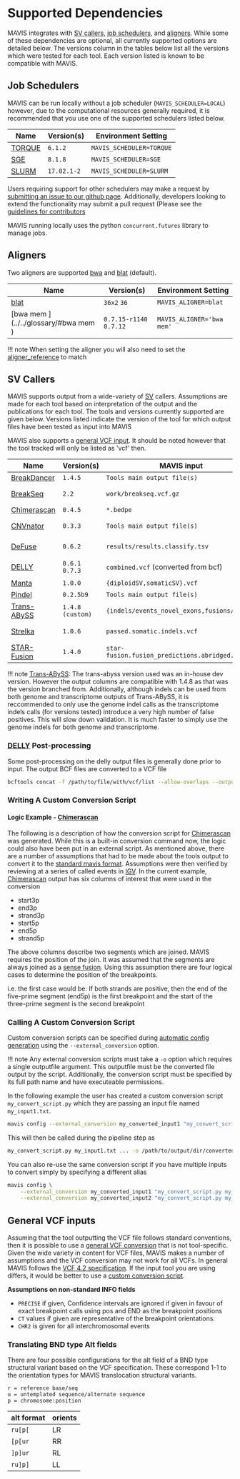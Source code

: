 # Supported Dependencies

MAVIS integrates with
[SV callers](../../inputs/support/#sv-callers),
[job schedulers](../../inputs/support/#job-schedulers), and
[aligners](../../inputs/support/#aligners). While some of
these dependencies are optional, all currently supported options are
detailed below. The versions column in the tables below list all the
versions which were tested for each tool. Each version listed is known
to be compatible with MAVIS.

## Job Schedulers

MAVIS can be run locally without a job scheduler
(`MAVIS_SCHEDULER=LOCAL`) however, due to the computational resources
generally required, it is recommended that you use one of the supported
schedulers listed below.

| Name                             | Version(s)  | Environment Setting      |
| -------------------------------- | ----------- | ------------------------ |
| [TORQUE](../../glossary/#torque) | `6.1.2`     | `MAVIS_SCHEDULER=TORQUE` |
| [SGE](../../glossary/#sge)       | `8.1.8`     | `MAVIS_SCHEDULER=SGE`    |
| [SLURM](../../glossary/#slurm)   | `17.02.1-2` | `MAVIS_SCHEDULER=SLURM`  |

Users requiring support for other schedulers may make a request by
[submitting an issue to our github
page](https://github.com/bcgsc/mavis/issues). Additionally, developers
looking to extend the functionality may submit a pull request (Please
see the
[guidelines for contributors](../../development/)

MAVIS running locally uses the python
`concurrent.futures` library to manage
jobs.
##

## Aligners

Two aligners are supported [bwa](../../glossary/#bwa) and
[blat](../../glossary/#blat) (default).

| Name                                           | Version(s)              | Environment Setting       |
| ---------------------------------------------- | ----------------------- | ------------------------- |
| [blat](../../glossary/#blat)                   | `36x2` `36`             | `MAVIS_ALIGNER=blat`      |
| [bwa mem <bwa>](../../glossary/#bwa mem <bwa>) | `0.7.15-r1140` `0.7.12` | `MAVIS_ALIGNER='bwa mem'` |

!!! note
    When setting the aligner you will also need to set the
    [aligner_reference](../../configuration/settings/#aligner_reference) to match

## SV Callers

MAVIS supports output from a wide-variety of [SV](../../glossary/#sv) callers. Assumptions are made for each tool based on
interpretation of the output and the publications for each tool. The
tools and versions currently supported are given below. Versions listed
indicate the version of the tool for which output files have been tested
as input into MAVIS

MAVIS also supports a [general VCF input](../../inputs/support/#general-vcf-inputs).
It should be noted however that the tool tracked will only be listed as
'vcf' then.

| Name                                       | Version(s)       | MAVIS input                                   | Publication                                                 |
| ------------------------------------------ | ---------------- | --------------------------------------------- | ----------------------------------------------------------- |
| [BreakDancer](../../glossary/#breakdancer) | `1.4.5`          | `Tools main output file(s)`                   | [Chen-2009](../../background/citations#Chen-2009)           |
| [BreakSeq](../../glossary/#breakseq)       | `2.2`            | `work/breakseq.vcf.gz`                        | [Abyzov-2015](../../background/citations#Abyzov-2015)       |
| [Chimerascan](../../glossary/#chimerascan) | `0.4.5`          | `*.bedpe`                                     | [Iyer-2011](../../background/citations#Iyer-2011)           |
| [CNVnator](../../glossary/#cnvnator)       | `0.3.3`          | `Tools main output file(s)`                   | [Abyzov-2011](../../background/citations#Abyzov-2011)       |
| [DeFuse](../../glossary/#defuse)           | `0.6.2`          | `results/results.classify.tsv`                | [McPherson-2011](../../background/citations#McPherson-2011) |
| [DELLY](../../glossary/#delly)             | `0.6.1` `0.7.3`  | `combined.vcf` (converted from bcf)           | [Rausch-2012](../../background/citations#Rausch-2012)       |
| [Manta](../../glossary/#manta)             | `1.0.0`          | `{diploidSV,somaticSV}.vcf`                   | [Chen-2016](../../background/citations#Chen-2016)           |
| [Pindel](../../glossary/#pindel)           | `0.2.5b9`        | `Tools main output file(s)`                   | [Ye-2009](../../background/citations#Ye-2009)               |
| [Trans-ABySS](../../glossary/#trans-abyss) | `1.4.8 (custom)` | `{indels/events_novel_exons,fusions/*}.tsv`   | [Robertson-2010](../../background/citations#Robertson-2010) |
| [Strelka](../../glossary/#strelka)         | `1.0.6`          | `passed.somatic.indels.vcf`                   | [Saunders-2012](../../background/citations#Saunders-2012)   |
| [STAR-Fusion](../../glossary/#star-fusion) | `1.4.0`          | `star-fusion.fusion_predictions.abridged.tsv` | [Haas-2017](../../background/citations#Haas-2017)           |

!!! note
    [Trans-ABySS](../../glossary/#trans-abyss): The trans-abyss version
    used was an in-house dev version. However the output columns are
    compatible with 1.4.8 as that was the version branched from.
    Additionally, although indels can be used from both genome and
    transcriptome outputs of Trans-ABySS, it is reccommended to only use the
    genome indel calls as the transcriptome indels calls (for versions
    tested) introduce a very high number of false positives. This will slow
    down validation. It is much faster to simply use the genome indels for
    both genome and transcriptome.

### [DELLY](../../glossary/#delly) Post-processing

Some post-processing on the delly output files is generally done prior
to input. The output BCF files are converted to a VCF file

```bash
bcftools concat -f /path/to/file/with/vcf/list --allow-overlaps --output-type v --output combined.vcf
```

### Writing A Custom Conversion Script

#### Logic Example - [Chimerascan](../../glossary/#chimerascan)

The following is a description of how the conversion script for
[Chimerascan](../../background/citations/#iyer-2011) was generated.
While this is a built-in conversion command now, the logic could also
have been put in an external script. As mentioned above, there are a
number of assumptions that had to be made about the tools output to
convert it to the
[standard mavis format](../../inputs/standard/). Assumptions were then verified by reviewing at a series of
called events in [IGV](../../glossary/#igv). In the current
example, [Chimerascan](../../background/citations/#iyer-2011) output
has six columns of interest that were used in the conversion

-   start3p
-   end3p
-   strand3p
-   start5p
-   end5p
-   strand5p

The above columns describe two segments which are joined. MAVIS requires
the position of the join. It was assumed that the segments are always
joined as a [sense fusion](../../glossary/#sense-fusion). Using this
assumption there are four logical cases to determine the position of the
breakpoints.

i.e. the first case would be: If both strands are positive, then the end
of the five-prime segment (end5p) is the first breakpoint and the start
of the three-prime segment is the second breakpoint

### Calling A Custom Conversion Script

Custom conversion scripts can be specified during
[automatic config generation](../../configuration/general/#pipeline-configuration-file)
using the `--external_conversion` option.

!!! note
    Any external conversion scripts must take a `-o` option which requires a
    single outputfile argument. This outputfile must be the converted file
    output by the script. Additionally, the conversion script must be
    specified by its full path name and have executeable permissions.

In the following example the user has created a custom conversion script
`my_convert_script.py` which they are passing an input file named
`my_input1.txt`.

```bash
mavis config --external_conversion my_converted_input1 "my_convert_script.py my_input1.txt ... "
```

This will then be called during the pipeline step as

```bash
my_convert_script.py my_input1.txt ... -o /path/to/output/dir/converted_inputs/my_converted_input1.tab
```

You can also re-use the same conversion script if you have multiple
inputs to convert simply by specifying a different alias

```bash
mavis config \
    --external_conversion my_converted_input1 "my_convert_script.py my_input1.txt" \
    --external_conversion my_converted_input2 "my_convert_script.py my_input2.txt"
```

## General VCF inputs

Assuming that the tool outputting the VCF file follows standard
conventions, then it is possible to use a
[general VCF conversion](../../package/mavis/tools/vcf)
that is not tool-specific. Given the wide variety in content for VCF files,
MAVIS makes a number of assumptions and the VCF conversion may not work
for all VCFs. In general MAVIS follows the [VCF 4.2
specification](https://samtools.github.io/hts-specs/VCFv4.2.pdf). If the
input tool you are using differs, it would be better to use a
[custom conversion script](#calling-a-custom-conversion-script).

**Assumptions on non-standard INFO fields**

-   `PRECISE` if given, Confidence intervals are ignored if given in
    favour of exact breakpoint calls using pos and END as the breakpoint
    positions
-   `CT` values if given are representative of the breakpoint
    orientations.
-   `CHR2` is given for all interchromosomal events

### Translating BND type Alt fields

There are four possible configurations for the alt field of a BND type structural variant
based on the VCF specification. These correspond 1-1 to the orientation types for MAVIS
translocation structural variants.

```text
r = reference base/seq
u = untemplated sequence/alternate sequence
p = chromosome:position
```

| alt format | orients |
| ---------- | ------- |
| `ru[p[`    | LR      |
| `[p[ur`    | RR      |
| `]p]ur`    | RL      |
| `ru]p]`    | LL      |

